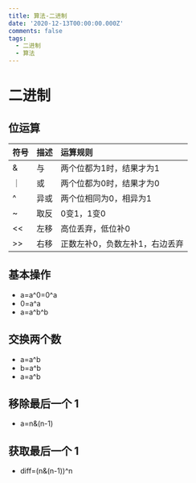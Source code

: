 ```yaml
---
title: 算法-二进制
date: '2020-12-13T00:00:00.000Z'
comments: false
tags:
  - 二进制
  - 算法
---
```


# 二进制

## 位运算

| 符号 | 描述 | 运算规则 |
| :--- | :--- | :--- |
| & | 与 | 两个位都为1时，结果才为1 |
| ｜ | 或 | 两个位都为0时，结果才为0 |
| ^ | 异或 | 两个位相同为0，相异为1 |
| ~ | 取反 | 0变1，1变0 |
| &lt;&lt; | 左移 | 高位丢弃，低位补0 |
| &gt;&gt; | 右移 | 正数左补0，负数左补1，右边丢弃 |

## 基本操作

* a=a^0=0^a
* 0=a^a
* a=a^b^b

## 交换两个数

* a=a^b
* b=a^b
* a=a^b

## 移除最后一个 1

* a=n&\(n-1\)

## 获取最后一个 1

* diff=\(n&\(n-1\)\)^n

